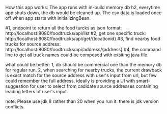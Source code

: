 How this app works:
The app runs with in-build memory db h2, everytime app shuts down, the db would be cleaned up.
The csv data is loaded once off when app starts with InitializingBean.

#1, endpoint to return all the food turcks as json format: http://localhost:8080/foodtrucks/api/list
#2, get one specific truck: http://localhost:8080/foodtrucks/api/get/{locationid}
#3, find nearby food trucks for source address: http://localhost:8080/foodtrucks/api/address/{address}
#4, the command line to get all truck names could be composed with exsiting java file.


what could be better:
1, db should be commercial one than the memory db for regular run.
2, when searching for nearby trucks, the current drawback is exact match for the source address with user's input from url, but few could remember the full address,
	ideally is providing a UI with smart-suggestion for user to select from cadidate source addresses containing leading letters of user's input.
	

note:
Please use jdk 8 rather than 20 when you run it. there is jdk version conflicts.